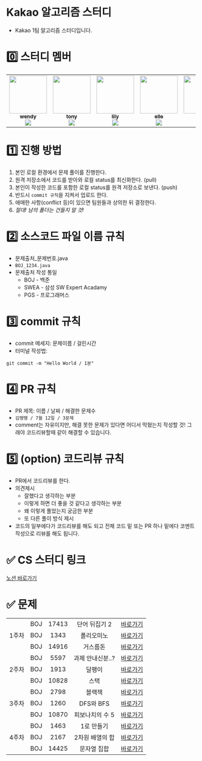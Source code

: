 # Kakao 알고리즘 스터디
* Kakao 1팀 알고리즘 스터디입니다.

# 0️⃣ 스터디 멤버
<table>
    <tr>
        <td align="center">
	    <a href="https://github.com/ji006">
	    	<img src="https://avatars.githubusercontent.com/u/160629574?v=4" width="100px;" alt=""/>
	    	<br/>
	    	<sub>
	    	<b>wendy</b>
	    	<br/>
	    	<img src="https://us-central1-progress-markdown.cloudfunctions.net/progress/100"/>
	        </sub>
	    </a>
	    <br />
	</td>
        <td align="center">
	    <a href="https://github.com/kangyuseok">
	    	<img src="https://avatars.githubusercontent.com/u/111121447?v=4?s=100" width="100px;" alt=""/>
	    	<br/>
	    	<sub>
	    	<b>tony</b>
	    	<br/>
	    	<img src="https://us-central1-progress-markdown.cloudfunctions.net/progress/100"/>
	        </sub>
	    </a>
	    <br />
	</td>
        <td align="center">
	    <a href="https://github.com/whdmldus1116">
	    	<img src="https://avatars.githubusercontent.com/u/76983867?v=4" width="100px;" alt=""/>
	    	<br/>
	    	<sub>
	    	<b>lily</b>
	    	<br/>
	    	<img src="https://us-central1-progress-markdown.cloudfunctions.net/progress/100"/>
	        </sub>
	    </a>
	    <br />
	</td>
	<td align="center">
	    <a href="https://github.com/Yeonsu00-12">
	    	<img src="https://avatars.githubusercontent.com/u/70528332?v=4" width="100px;" alt=""/>
	    	<br/>
	    	<sub>
	    	<b>elle</b>
	    	<br/>
	    	<img src="https://us-central1-progress-markdown.cloudfunctions.net/progress/100"/>
	        </sub>
	    </a>
	    <br />
	</td>
	<td align="center">
	    <a href="https://github.com/TakYeji">
	    	<img src="https://avatars.githubusercontent.com/u/167488513?v=4" width="100px;" alt=""/>
	    	<br/>
	    	<sub>
	    	<b>lena</b>
	    	<br/>
	    	<img src="https://us-central1-progress-markdown.cloudfunctions.net/progress/100"/>
	        </sub>
	    </a>
	    <br />
	</td>
	    <td align="center">
	    <a href="https://github.com/umuno">
	    	<img src="https://avatars.githubusercontent.com/u/48487427?v=4" width="100px;" alt=""/>
	    	<br/>
	    	<sub>
	    	<b>derik</b>
	    	<br/>
	    	<img src="https://us-central1-progress-markdown.cloudfunctions.net/progress/100"/>
	        </sub>
	    </a>
	    <br />
	</td>
    </tr>
</table>


# 1️⃣ 진행 방법
1. 본인 로컬 환경에서 문제 풀이를 진행한다.
2. 원격 저장소에서 코드를 받아와 로컬 status를 최신화한다. (pull)
3. 본인이 작성한 코드를 포함한 로컬 status를 원격 저장소로 보낸다. (push)
4. 반드시 `commit 규칙`을 지켜서 업로드 한다.
5. 애매한 사항(conflict 등)이 있으면 팀원들과 상의한 뒤 결정한다. 
6. *절대! 남의 폴더는 건들지 말 것!*


# 2️⃣ 소스코드 파일 이름 규칙
* 문제출처_문제번호.java
* `BOJ_1234.java`
* 문제출처 작성 통일
	* BOJ - 백준
	* SWEA - 삼성 SW Expert Acadamy
	* PGS - 프로그래머스


# 3️⃣ commit 규칙
* commit 메세지: 문제이름 / 걸린시간
* 터미널 작성법:
```
git commit -m "Hello World / 1분"
```


# 4️⃣ PR 규칙
* PR 제목: 이름 / 날짜 / 해결한 문제수
* `김땡땡 / 7월 12일 / 3문제`
* comment는 자유이지만, 해결 못한 문제가 있다면 어디서 막혔는지 작성할 것! 그래야 코드리뷰할때 같이 해결할 수 있습니다.


# 5️⃣ (option) 코드리뷰 규칙
* PR에서 코드리뷰를 한다.
* 의견제시
	* 잘했다고 생각하는 부분
	* 이렇게 하면 더 좋을 것 같다고 생각하는 부분
	* 왜 이렇게 풀었는지 궁금한 부분
	* 또 다른 풀이 방식 제시
* 코드의 일부에다가 코드리뷰를 해도 되고 전체 코드 밑 또는 PR 하나 밑에다 코멘트 작성으로 리뷰를 해도 됩니다.
# ✅ CS 스터디 링크
<a href="https://goorm.notion.site/1-c14c9512cacf42b5bc033a30a044bb69">노션 바로가기</a>
# ✅ 문제
<table>
    <tr style="text-align: center">
        <td rowspan="3">1주차</td>
        <td>BOJ</td><td>17413</td><td>단어 뒤집기 2</td>
        <td><a href="https://www.acmicpc.net/problem/17413">바로가기</a></td>
    </tr>
    <tr style="text-align: center">
        <td>BOJ</td><td>1343</td><td>폴리오미노</td>
        <td><a href="https://www.acmicpc.net/problem/1343">바로가기</a></td>
    </tr>
    <tr style="text-align: center">
        <td>BOJ</td><td>14916</td><td>거스름돈</td>
        <td><a href="https://www.acmicpc.net/problem/14916">바로가기</a></td>
    </tr>

   <tr style="text-align: center">
        <td rowspan="3">2주차</td>
        <td>BOJ</td><td>5597</td><td>과제 안내신분..?</td>
        <td><a href="https://www.acmicpc.net/problem/5597">바로가기</a></td>
    </tr>
    <tr style="text-align: center">
        <td>BOJ</td><td>1913</td><td>달팽이</td>
        <td><a href="https://www.acmicpc.net/problem/1913">바로가기</a></td>
    </tr>
    <tr style="text-align: center">
        <td>BOJ</td><td>10828</td><td>스택</td>
        <td><a href="https://www.acmicpc.net/problem/10828">바로가기</a></td>
    </tr>

  <tr style="text-align: center">
        <td rowspan="3">3주차</td>
        <td>BOJ</td><td>2798</td><td>블랙잭</td>
        <td><a href="https://www.acmicpc.net/problem/2798">바로가기</a></td>
    </tr>
    <tr style="text-align: center">
        <td>BOJ</td><td>1260</td><td>DFS와 BFS</td>
        <td><a href="https://www.acmicpc.net/problem/1260">바로가기</a></td>
    </tr>
    <tr style="text-align: center">
        <td>BOJ</td><td>10870</td><td>피보나치의 수 5</td>
        <td><a href="https://www.acmicpc.net/problem/10870">바로가기</a></td>
    </tr>

   <tr style="text-align: center">
        <td rowspan="3">4주차</td>
        <td>BOJ</td><td>1463</td><td>1로 만들기</td>
        <td><a href="https://www.acmicpc.net/problem/1463">바로가기</a></td>
    </tr>
    <tr style="text-align: center">
        <td>BOJ</td><td>2167</td><td>2차원 배열의 합</td>
        <td><a href="https://www.acmicpc.net/problem/2167">바로가기</a></td>
    </tr>
    <tr style="text-align: center">
        <td>BOJ</td><td>14425</td><td>문자열 집합</td>
        <td><a href="https://www.acmicpc.net/problem/14425">바로가기</a></td>
    </tr>
</table>
